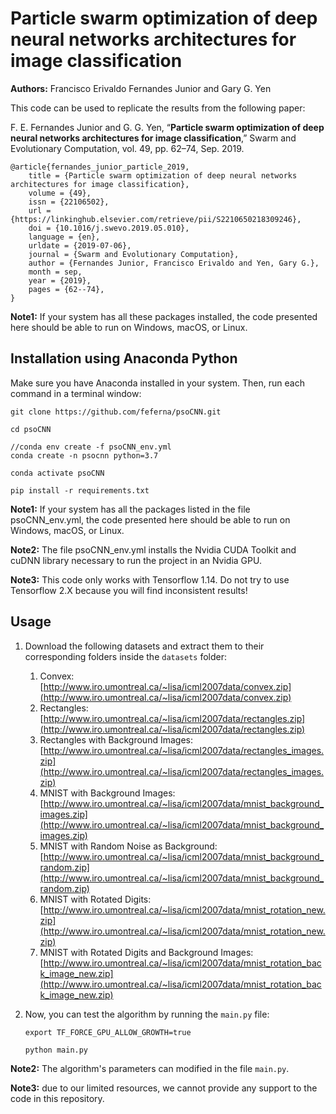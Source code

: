 # Particle swarm optimization of deep neural networks architectures for image classification

**Authors:** Francisco Erivaldo Fernandes Junior and Gary G. Yen

This code can be used to replicate the results from the following paper:

F. E. Fernandes Junior and G. G. Yen, “**Particle swarm optimization of deep neural networks architectures for image classification**,” Swarm and Evolutionary Computation, vol. 49, pp. 62–74, Sep. 2019.

```
@article{fernandes_junior_particle_2019,
	title = {Particle swarm optimization of deep neural networks architectures for image classification},
	volume = {49},
	issn = {22106502},
	url = {https://linkinghub.elsevier.com/retrieve/pii/S2210650218309246},
	doi = {10.1016/j.swevo.2019.05.010},
	language = {en},
	urldate = {2019-07-06},
	journal = {Swarm and Evolutionary Computation},
	author = {Fernandes Junior, Francisco Erivaldo and Yen, Gary G.},
	month = sep,
	year = {2019},
	pages = {62--74},
}
```

**Note1:** If your system has all these packages installed, the code presented here should be able to run on Windows, macOS, or Linux.

## Installation using Anaconda Python

Make sure you have Anaconda installed in your system. Then, run each command in a terminal window:

```
git clone https://github.com/feferna/psoCNN.git

cd psoCNN

//conda env create -f psoCNN_env.yml
conda create -n psocnn python=3.7

conda activate psoCNN

pip install -r requirements.txt
```

**Note1:** If your system has all the packages listed in the file psoCNN_env.yml, the code presented here should be able to run on Windows, macOS, or Linux.

**Note2:** The file psoCNN_env.yml installs the Nvidia CUDA Toolkit and cuDNN library necessary to run the project in an Nvidia GPU.

**Note3:** This code only works with Tensorflow 1.14. Do not try to use Tensorflow 2.X because you will find inconsistent results!

## Usage

1. Download the following datasets and extract them to their corresponding folders inside the ```datasets``` folder:
	1. Convex: 
[http://www.iro.umontreal.ca/~lisa/icml2007data/convex.zip](http://www.iro.umontreal.ca/~lisa/icml2007data/convex.zip)
	2. Rectangles: [http://www.iro.umontreal.ca/~lisa/icml2007data/rectangles.zip](http://www.iro.umontreal.ca/~lisa/icml2007data/rectangles.zip)
	3. Rectangles with Background Images: [http://www.iro.umontreal.ca/~lisa/icml2007data/rectangles_images.zip](http://www.iro.umontreal.ca/~lisa/icml2007data/rectangles_images.zip)
	4. MNIST with Background Images: [http://www.iro.umontreal.ca/~lisa/icml2007data/mnist_background_images.zip](http://www.iro.umontreal.ca/~lisa/icml2007data/mnist_background_images.zip)
	5. MNIST with Random Noise as Background: [http://www.iro.umontreal.ca/~lisa/icml2007data/mnist_background_random.zip](http://www.iro.umontreal.ca/~lisa/icml2007data/mnist_background_random.zip)
	6. MNIST with Rotated Digits: [http://www.iro.umontreal.ca/~lisa/icml2007data/mnist_rotation_new.zip](http://www.iro.umontreal.ca/~lisa/icml2007data/mnist_rotation_new.zip)
	7. MNIST with Rotated Digits and Background Images: [http://www.iro.umontreal.ca/~lisa/icml2007data/mnist_rotation_back_image_new.zip](http://www.iro.umontreal.ca/~lisa/icml2007data/mnist_rotation_back_image_new.zip)


2. Now, you can test the algorithm by running the ```main.py``` file:

	```
	export TF_FORCE_GPU_ALLOW_GROWTH=true
	
	python main.py
	```

**Note2:** The algorithm's parameters can modified in the file ```main.py```.

**Note3:** due to our limited resources, we cannot provide any support to the code in this repository.

